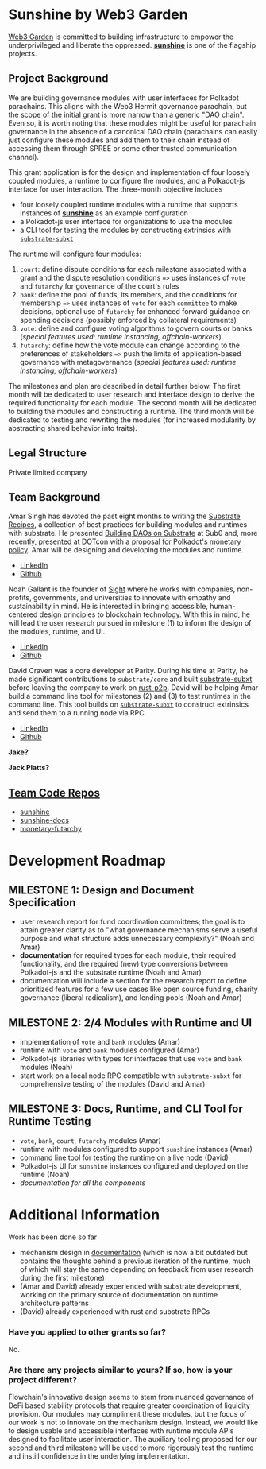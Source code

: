 # Sunshine by Web3 Garden

[Web3 Garden](https://web3.garden) is committed to building infrastructure to empower the underprivileged and liberate the oppressed. [**sunshine**](https://sunshine.community) is one of the flagship projects.

## Project Background

We are building governance modules with user interfaces for Polkadot parachains. This aligns with the Web3 Hermit governance parachain, but the scope of the initial grant is more narrow than a generic "DAO chain". Even so, it is worth noting that these modules might be useful for parachain governance in the absence of a canonical DAO chain (parachains can easily just configure these modules and add them to their chain instead of accessing them through SPREE or some other trusted communication channel).

This grant application is for the design and implementation of four loosely coupled modules, a runtime to configure the modules, and a Polkadot-js interface for user interaction. The three-month objective includes
* four loosely coupled runtime modules with a runtime that supports instances of [**sunshine**](https://web3garden.github.io/sunshine-book/) as an example configuration
* a Polkadot-js user interface for organizations to use the modules
* a CLI tool for testing the modules by constructing extrinsics with [`substrate-subxt`](https://github.com/paritytech/substrate-subxt/)

The runtime will configure four modules:
1. `court`: define dispute conditions for each milestone associated with a grant and the dispute resolution conditions `=>` uses instances of `vote` and `futarchy` for governance of the court's rules
2. `bank`: define the pool of funds, its members, and the conditions for membership `=>` uses instances of `vote` for each `committee` to make decisions, optional use of `futarchy` for enhanced forward guidance on spending decisions (possibly enforced by collateral requirements)
3. `vote`: define and configure voting algorithms to govern courts or banks (*special features used: runtime instancing, offchain-workers*)
4. `futarchy`: define how the vote module can change according to the preferences of stakeholders `=>` push the limits of application-based governance with metagovernance  (*special features used: runtime instancing, offchain-workers*)

The milestones and plan are described in detail further below. The first month will be dedicated to user research and interface design to derive the required functionality for each module. The second month will be dedicated to building the modules and constructing a runtime. The third month will be dedicated to testing and rewriting the modules (for increased modularity by abstracting shared behavior into traits).

## Legal Structure

Private limited company

## Team Background

Amar Singh has devoted the past eight months to writing the [Substrate Recipes](https://github.com/substrate-developer-hub/recipes), a collection of best practices for building modules and runtimes with substrate. He presented [Building DAOs on Substrate](https://www.youtube.com/watch?v=eguDIG11nW8) at Sub0 and, more recently, [presented at DOTcon](https://youtu.be/l9omXAWhWDM?t=101) with a [proposal for Polkadot's monetary policy](https://github.com/web3garden/monetary-futarchy). Amar will be designing and developing the modules and runtime. 
* [LinkedIn](https://www.linkedin.com/in/amar-singh-148043ba)
* [Github](https://github.com/4meta5)

Noah Gallant is the founder of [Sight](https://sight.design/) where he works with companies, non-profits, governments, and universities to innovate with empathy and sustainability in mind. He is interested in bringing accessible, human-centered design principles to blockchain technology. With this in mind, he will lead the user research pursued in milestone (1) to inform the design of the modules, runtime, and UI.
* [LinkedIn](https://www.linkedin.com/in/noah-gallant-9696078b)
* [Github](https://github.com/NoahGallant)

David Craven was a core developer at Parity. During his time at Parity, he made significant contributions to `substrate/core` and built [substrate-subxt](https://github.com/paritytech/substrate-subxt) before leaving the company to work on [rust-p2p](https://github.com/rust-p2p). David will be helping Amar build a command line tool for milestones (2) and (3) to test runtimes in the command line. This tool builds on [`substrate-subxt`](https://github.com/paritytech/substrate-subxt/) to construct extrinsics and send them to a running node via RPC.
* [LinkedIn](https://www.linkedin.com/in/dvc94ch)
* [Github](https://github.com/dvc94ch)

**Jake?**

**Jack Platts?**

## <a href="https://github.com/web3garden/">Team Code Repos</a>

* [sunshine](https://github.com/web3garden/sunshine)
* [sunshine-docs](https://github.com/web3garden/sunshine-book)
* [monetary-futarchy](https://github.com/web3garden/monetary-futarchy)

# Development Roadmap

## MILESTONE 1: Design and Document Specification
- user research report for fund coordination committees; the goal is to attain greater clarity as to "what governance mechanisms serve a useful purpose and what structure adds unnecessary complexity?" (Noah and Amar)
- **documentation** for required types for each module, their required functionality, and the required (new) type conversions between Polkadot-js and the substrate runtime (Noah and Amar)
- documentation will include a section for the research report to define prioritized features for a few use cases like open source funding, charity governance (liberal radicalism), and lending pools (Noah and Amar)

## MILESTONE 2: 2/4 Modules with Runtime and UI
- implementation of `vote` and `bank` modules (Amar)
- runtime with `vote` and `bank` modules configured (Amar)
- Polkadot-js libraries with types for interfaces that use `vote` and `bank` modules (Noah)
- start work on a local node RPC compatible with `substrate-subxt` for comprehensive testing of the modules (David and Amar)

## MILESTONE 3: Docs, Runtime, and CLI Tool for Runtime Testing
- `vote`, `bank`, `court`, `futarchy` modules (Amar)
- runtime with modules configured to support `sunshine` instances (Amar)
- command line tool for testing the runtime on a live node (David)
- Polkadot-js UI for `sunshine` instances configured and deployed on the runtime (Noah)
- *documentation for all the components*

# Additional Information

Work has been done so far
* mechanism design in [documentation](https://web3garden.github.io/sunshine-book/) (which is now a bit outdated but contains the thoughts behind a previous iteration of the runtime, much of which will stay the same depending on feedback from user research during the first milestone)
* (Amar and David) already experienced with substrate development, working on the primary source of documentation on runtime architecture patterns
* (David) already experienced with rust and substrate RPCs

### Have you applied to other grants so far?
No.

### Are there any projects similar to yours? If so, how is your project different?
Flowchain's innovative design seems to stem from nuanced governance of DeFi based stability protocols that require greater coordination of liquidity provision. Our modules may compliment these modules, but the focus of our work is not to innovate on the mechanism design. Instead, we would like to design usable and accessible interfaces with runtime module APIs designed to facilitate user interaction. The auxiliary tooling proposed for our second and third milestone will be used to more rigorously test the runtime and instill confidence in the underlying implementation.